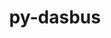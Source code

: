 ---
title: "py-dasbus"
layout: cache
categories: [package, develop]
meta: {"versions": ["1.7"], "compilers": ["gcc@=11.4.0"], "oss": ["ubuntu22.04"], "platforms": ["linux"], "targets": ["x86_64_v3"], "stacks": ["e4s", "root"], "num_specs": 13, "num_specs_by_stack": {"e4s": 13, "root": 13}}
spec_details: [{"hash": "3aewuaglz2b3zqekml5kc5bpmrjgx6hh", "compiler": "gcc@=11.4.0", "versions": ["1.7"], "os": "ubuntu22.04", "platform": "linux", "target": "x86_64_v3", "variants": ["build_system=python_pip"], "stacks": ["e4s", "root"], "size": "-", "tarball": "https://binaries.spack.io/develop/build_cache/linux-ubuntu22.04-x86_64_v3/gcc-11.4.0/py-dasbus-1.7/linux-ubuntu22.04-x86_64_v3-gcc-11.4.0-py-dasbus-1.7-3aewuaglz2b3zqekml5kc5bpmrjgx6hh.spack"}, {"hash": "dlzjmk6qxxvycvxqgwjjhlcqeofhhicl", "compiler": "gcc@=11.4.0", "versions": ["1.7"], "os": "ubuntu22.04", "platform": "linux", "target": "x86_64_v3", "variants": ["build_system=python_pip"], "stacks": ["e4s", "root"], "size": "-", "tarball": "https://binaries.spack.io/develop/build_cache/linux-ubuntu22.04-x86_64_v3/gcc-11.4.0/py-dasbus-1.7/linux-ubuntu22.04-x86_64_v3-gcc-11.4.0-py-dasbus-1.7-dlzjmk6qxxvycvxqgwjjhlcqeofhhicl.spack"}, {"hash": "hsnj5kxkldlcopu3zvdxpu2ebch7awgm", "compiler": "gcc@=11.4.0", "versions": ["1.7"], "os": "ubuntu22.04", "platform": "linux", "target": "x86_64_v3", "variants": ["build_system=python_pip"], "stacks": ["e4s", "root"], "size": "-", "tarball": "https://binaries.spack.io/develop/build_cache/linux-ubuntu22.04-x86_64_v3/gcc-11.4.0/py-dasbus-1.7/linux-ubuntu22.04-x86_64_v3-gcc-11.4.0-py-dasbus-1.7-hsnj5kxkldlcopu3zvdxpu2ebch7awgm.spack"}, {"hash": "4kolnla64o45mvz5djgmgwttbgwwi25v", "compiler": "gcc@=11.4.0", "versions": ["1.7"], "os": "ubuntu22.04", "platform": "linux", "target": "x86_64_v3", "variants": ["build_system=python_pip"], "stacks": ["e4s", "root"], "size": "-", "tarball": "https://binaries.spack.io/develop/build_cache/linux-ubuntu22.04-x86_64_v3/gcc-11.4.0/py-dasbus-1.7/linux-ubuntu22.04-x86_64_v3-gcc-11.4.0-py-dasbus-1.7-4kolnla64o45mvz5djgmgwttbgwwi25v.spack"}, {"hash": "5nccqownwpvs4qezig6d54fodxdm6atc", "compiler": "gcc@=11.4.0", "versions": ["1.7"], "os": "ubuntu22.04", "platform": "linux", "target": "x86_64_v3", "variants": ["build_system=python_pip"], "stacks": ["e4s", "root"], "size": "-", "tarball": "https://binaries.spack.io/develop/build_cache/linux-ubuntu22.04-x86_64_v3/gcc-11.4.0/py-dasbus-1.7/linux-ubuntu22.04-x86_64_v3-gcc-11.4.0-py-dasbus-1.7-5nccqownwpvs4qezig6d54fodxdm6atc.spack"}, {"hash": "jvf257pcsslyw2bpmm3vdadcc4gunmjb", "compiler": "gcc@=11.4.0", "versions": ["1.7"], "os": "ubuntu22.04", "platform": "linux", "target": "x86_64_v3", "variants": ["build_system=python_pip"], "stacks": ["e4s", "root"], "size": "-", "tarball": "https://binaries.spack.io/develop/build_cache/linux-ubuntu22.04-x86_64_v3/gcc-11.4.0/py-dasbus-1.7/linux-ubuntu22.04-x86_64_v3-gcc-11.4.0-py-dasbus-1.7-jvf257pcsslyw2bpmm3vdadcc4gunmjb.spack"}, {"hash": "ajstbfz6wj6cr7w45mdpomx24qssswpk", "compiler": "gcc@=11.4.0", "versions": ["1.7"], "os": "ubuntu22.04", "platform": "linux", "target": "x86_64_v3", "variants": ["build_system=python_pip"], "stacks": ["e4s", "root"], "size": "-", "tarball": "https://binaries.spack.io/develop/build_cache/linux-ubuntu22.04-x86_64_v3/gcc-11.4.0/py-dasbus-1.7/linux-ubuntu22.04-x86_64_v3-gcc-11.4.0-py-dasbus-1.7-ajstbfz6wj6cr7w45mdpomx24qssswpk.spack"}, {"hash": "3jem5lnr5w6es5f7djdpxkjunenwdrjl", "compiler": "gcc@=11.4.0", "versions": ["1.7"], "os": "ubuntu22.04", "platform": "linux", "target": "x86_64_v3", "variants": ["build_system=python_pip"], "stacks": ["e4s", "root"], "size": "-", "tarball": "https://binaries.spack.io/develop/build_cache/linux-ubuntu22.04-x86_64_v3/gcc-11.4.0/py-dasbus-1.7/linux-ubuntu22.04-x86_64_v3-gcc-11.4.0-py-dasbus-1.7-3jem5lnr5w6es5f7djdpxkjunenwdrjl.spack"}, {"hash": "h6qcpqommv7mnhnipl7rjjytgkskpm6l", "compiler": "gcc@=11.4.0", "versions": ["1.7"], "os": "ubuntu22.04", "platform": "linux", "target": "x86_64_v3", "variants": ["build_system=python_pip"], "stacks": ["e4s", "root"], "size": "-", "tarball": "https://binaries.spack.io/develop/build_cache/linux-ubuntu22.04-x86_64_v3/gcc-11.4.0/py-dasbus-1.7/linux-ubuntu22.04-x86_64_v3-gcc-11.4.0-py-dasbus-1.7-h6qcpqommv7mnhnipl7rjjytgkskpm6l.spack"}, {"hash": "tbcipy2rk577gkxvroxijruslrpa2ktq", "compiler": "gcc@=11.4.0", "versions": ["1.7"], "os": "ubuntu22.04", "platform": "linux", "target": "x86_64_v3", "variants": ["build_system=python_pip"], "stacks": ["e4s", "root"], "size": "-", "tarball": "https://binaries.spack.io/develop/build_cache/linux-ubuntu22.04-x86_64_v3/gcc-11.4.0/py-dasbus-1.7/linux-ubuntu22.04-x86_64_v3-gcc-11.4.0-py-dasbus-1.7-tbcipy2rk577gkxvroxijruslrpa2ktq.spack"}, {"hash": "ixktujehv2eowjm42cqffhoci3pm3lse", "compiler": "gcc@=11.4.0", "versions": ["1.7"], "os": "ubuntu22.04", "platform": "linux", "target": "x86_64_v3", "variants": ["build_system=python_pip"], "stacks": ["e4s", "root"], "size": "-", "tarball": "https://binaries.spack.io/develop/build_cache/linux-ubuntu22.04-x86_64_v3/gcc-11.4.0/py-dasbus-1.7/linux-ubuntu22.04-x86_64_v3-gcc-11.4.0-py-dasbus-1.7-ixktujehv2eowjm42cqffhoci3pm3lse.spack"}, {"hash": "gartyjwetf22mg7jkgwivdhiew6566pq", "compiler": "gcc@=11.4.0", "versions": ["1.7"], "os": "ubuntu22.04", "platform": "linux", "target": "x86_64_v3", "variants": ["build_system=python_pip"], "stacks": ["e4s", "root"], "size": "-", "tarball": "https://binaries.spack.io/develop/build_cache/linux-ubuntu22.04-x86_64_v3/gcc-11.4.0/py-dasbus-1.7/linux-ubuntu22.04-x86_64_v3-gcc-11.4.0-py-dasbus-1.7-gartyjwetf22mg7jkgwivdhiew6566pq.spack"}, {"hash": "b7blziqvqck2dox5rkurqceiqz7spvzb", "compiler": "gcc@=11.4.0", "versions": ["1.7"], "os": "ubuntu22.04", "platform": "linux", "target": "x86_64_v3", "variants": ["build_system=python_pip"], "stacks": ["e4s", "root"], "size": "-", "tarball": "https://binaries.spack.io/develop/build_cache/linux-ubuntu22.04-x86_64_v3/gcc-11.4.0/py-dasbus-1.7/linux-ubuntu22.04-x86_64_v3-gcc-11.4.0-py-dasbus-1.7-b7blziqvqck2dox5rkurqceiqz7spvzb.spack"}]
---